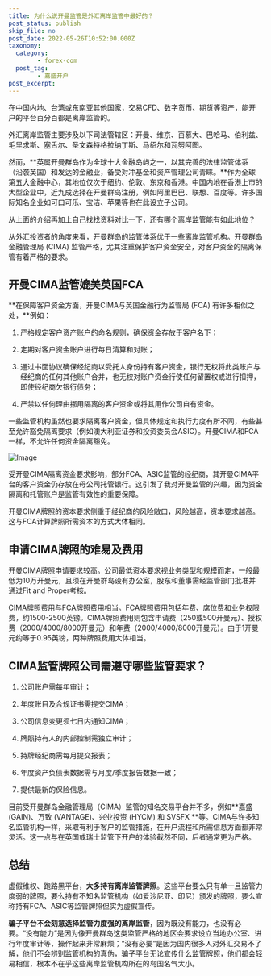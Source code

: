 ```yaml
---
title: 为什么说开曼监管是外汇离岸监管中最好的？
post_status: publish
skip_file: no
post_date: 2022-05-26T10:52:00.000Z
taxonomy:
  category:
        - forex-com
  post_tag:
        - 嘉盛开户
post_excerpt: 
---
```

在中国内地、台湾或东南亚其他国家，交易CFD、数字货币、期货等资产，能开户的平台百分百都是离岸监管的。

外汇离岸监管主要涉及以下司法管辖区：开曼、维京、百慕大、巴哈马、伯利兹、毛里求斯、塞舌尔、圣文森特格拉纳丁斯、马绍尔和瓦努阿图。

然而，**英属开曼群岛作为全球十大金融岛屿之一，以其完善的法律监管体系（沿袭英国）和发达的金融业，备受对冲基金和资产管理公司青睐。**作为全球第五大金融中心，其地位仅次于纽约、伦敦、东京和香港。中国内地在香港上市的大型企业中，近九成选择在开曼群岛注册，例如阿里巴巴、联想、百度等。许多国际知名企业如可口可乐、宝洁、苹果等也在此设立子公司。

从上面的介绍再加上自己找找资料对比一下，还有哪个离岸监管能有如此地位？

从外汇投资者的角度来看，开曼群岛的监管体系优于一些离岸监管机构。开曼群岛金融管理局 (CIMA) 监管严格，尤其注重保护客户资金安全，对客户资金的隔离保管有着严格的要求。

## 开曼CIMA监管媲美英国FCA

**在保障客户资金方面，开曼CIMA与英国金融行为监管局 (FCA) 有许多相似之处，**例如：

1. 严格规定客户资产账户的命名规则，确保资金存放于客户名下；

1. 定期对客户资金账户进行每日清算和对账；

1. 通过书面协议确保经纪商以受托人身份持有客户资金，银行无权将此类账户与经纪商的任何其他账户合并，也无权对账户资金行使任何留置权或进行扣押，即使经纪商欠银行债务；

1. 严禁以任何理由挪用隔离的客户资金或将其用作公司自有资金。

一些监管机构虽然也要求隔离客户资金，但具体规定和执行力度有所不同，有些甚至允许豁免隔离要求（例如澳大利亚证券和投资委员会ASIC）。开曼CIMA和FCA一样，不允许任何资金隔离豁免。

![Image](https://prod-files-secure.s3.us-west-2.amazonaws.com/39ed1227-6d7d-4570-be36-9ccd4a2c4241/bd849744-3fcb-4a37-8312-357962c8f065/image.png?X-Amz-Algorithm=AWS4-HMAC-SHA256&X-Amz-Content-Sha256=UNSIGNED-PAYLOAD&X-Amz-Credential=ASIAZI2LB4666NUSTUAT%2F20250215%2Fus-west-2%2Fs3%2Faws4_request&X-Amz-Date=20250215T221342Z&X-Amz-Expires=3600&X-Amz-Security-Token=IQoJb3JpZ2luX2VjECYaCXVzLXdlc3QtMiJIMEYCIQDxnEijNxvUDj1BfsTlllNkuFYW2oSKbx6GDyameEC6egIhAJGUbZ7NzjWET%2BYLkXX5PNTPjLRqgq3KB6AOV%2FpzCISXKv8DCE8QABoMNjM3NDIzMTgzODA1IgyUkrLwBFemFvGXpkkq3AO7MVxdEXzjO4AKsAcXgslEXYEXaXI18ZtIYM5COOSBpHMISVBtg7HqDduo9vDtX17MxNj6kIdY88wbppajLYLoyEz47IWJ%2BFF296lmBMwtbD2Hjv9HIkmyd0t4RUrTugMyiMTBX29P5mHWzCnybWe1XCvfGHPilfhYO2F8LSCluDyWEvUW7j5YfbURdOBZqTRKcxDZwKmGNIybKU1t0xoU0ZNZBUE7zN3TFgzb0RZiz6rUn3DS7rKpYU75sDXhrJpgoLVryNgro%2BhRrK7gCElpTVs6gw%2BUw3HRfEE5uC1MJYr66r2JLBZ0Ty%2BeVZrOIg9fEgsjNZbgpBQaD06JNq5CuKRHDle7O%2F3VtyIeR3boYTcIsVI8x2qs8PX%2FEYVkMOSljL%2Fa5mK72PQYkvdPLOaCQ9Pfm911txjVTM8iD3HMbkFvXL68REL13MCYvo%2B5LEpU%2F%2FGnrKMwdUfeFPX8r%2BVek%2F%2F0vYHBoZzmgHT%2FWf9mmT%2BBQgVFiAMSq3KDBSk9%2F7tUvA0ZU%2FZvUhHbcXyrFpauMTRz7GXlzKL%2Fezt6sMYmo0lhegKy7Tf0dnbyk7Xxz%2Bju8ycrLqPAACQdI%2BlJm9KPs%2BcHSDMcKx7nWYRlxNRPbqzOlpC32lxF0x2x%2BTCekMS9BjqkAWzevVNuD9LM%2BxwJlZsWwBzWPBY%2FFCxDbUz39pkKfEXLZeQBgHcaEolaousXABmmyOlOsVd18OW6dcD2US7F%2BedMfnR2aCRVUa7egjQXWejLaT2KPV9gFv6L7adczShdMZ7KVdbe6O4XiaXeo4w7r4Lf%2BDOBnQd8k4VgpSwh1KmKZocsfBjAwKbJRU2N9sUzpNwwKWk29QR8cHdJVpQ9LrhM889h&X-Amz-Signature=841935593d0b287a567ad6e763aed64723e2de7e944786015e7033934409cbf0&X-Amz-SignedHeaders=host&x-id=GetObject)

受开曼CIMA隔离资金要求影响，部分FCA、ASIC监管的经纪商，其开曼CIMA平台的客户资金仍存放在母公司托管银行。这引发了我对开曼监管的兴趣，因为资金隔离和托管账户是监管有效性的重要保障。

开曼CIMA牌照的资本要求侧重于经纪商的风险敞口，风险越高，资本要求越高。这与FCA计算牌照所需资本的方式大体相同。

## **申请CIMA牌照的难易及费用**

开曼CIMA牌照申请要求较高。公司最低资本要求视业务类型和规模而定，一般最低为10万开曼元，且须在开曼群岛设有办公室，股东和董事需经监管部门批准并通过Fit and Proper考核。

CIMA牌照费用与FCA牌照费用相当。FCA牌照费用包括年费、席位费和业务权限费，约1500-2500英镑。CIMA牌照费用则包含申请费（250或500开曼元）、授权费（2000/4000/8000开曼元）和年费（2000/4000/8000开曼元）。由于1开曼元约等于0.95英镑，两种牌照费用大体相当。

## CIMA监管牌照公司需遵守哪些监管要求？

1. 公司账户需每年审计；

1. 年度账目及合规证书需提交CIMA；

1. 公司信息变更须七日内通知CIMA；

1. 牌照持有人的内部控制需独立审计；

1. 持牌经纪商需每月提交报表；

1. 年度资产负债表数据需与月度/季度报告数据一致；

1. 提供最新的保险信息。

目前受开曼群岛金融管理局（CIMA）监管的知名交易平台并不多，例如**嘉盛 (GAIN)、万致 (VANTAGE)、兴业投资 (HYCM) 和 SVSFX **等。CIMA与许多知名监管机构一样，采取有利于客户的监管措施，在开户流程和所需信息方面都非常灵活。这一点与在英国或瑞士监管下开户的体验截然不同，后者通常更为严格。

## 总结

虚假维权、跑路黑平台，**大多持有离岸监管牌照**。这些平台要么只有单一且监管力度弱的牌照，要么持有不知名监管机构（如爱沙尼亚、印尼）颁发的牌照，要么宣称持有FCA、ASIC等监管牌照但实为虚假宣传。

**骗子平台不会刻意选择监管力度强的离岸监管**，因为既没有能力，也没有必要。“没有能力”是因为像开曼群岛这类监管严格的地区会要求设立当地办公室、进行年度审计等，操作起来非常麻烦；“没有必要”是因为国内很多人对外汇交易不了解，他们不会辨别监管机构的真伪，骗子平台无论宣传什么监管牌照，他们都会轻易相信，根本不在乎这些离岸监管机构所在的岛国名气大小。